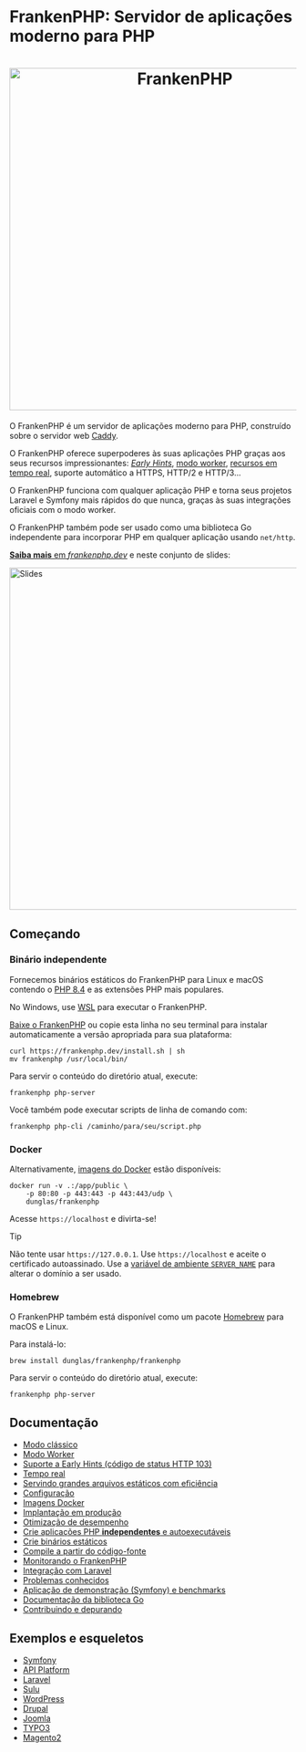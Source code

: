 <!--
[//]: # Copyright (c) 2022-present Kévin Dunglas.

[//]: # Documentation licensed under the MIT License.
[//]: # The original work was translated from English into Brazilian Portuguese.
[//]: # https://github.com/php/frankenphp/blob/main/LICENSE

source_url: https://github.com/php/frankenphp/blob/main/README.md
revision: f224ffaecee67912ea6ec494a89d41550bcadf1a
status: review
-->

# FrankenPHP: Servidor de aplicações moderno para PHP

<h1 align="center"><a href="https://frankenphp.dev/pt-br"><img src="frankenphp.png" alt="FrankenPHP" width="600"></a></h1>

O FrankenPHP é um servidor de aplicações moderno para PHP, construído sobre o
servidor web [Caddy](https://caddyserver.com/).

O FrankenPHP oferece superpoderes às suas aplicações PHP graças aos seus
recursos impressionantes: [_Early Hints_](early-hints.md),
[modo worker](worker.md), [recursos em tempo real](mercure.md), suporte
automático a HTTPS, HTTP/2 e HTTP/3...

O FrankenPHP funciona com qualquer aplicação PHP e torna seus projetos Laravel e
Symfony mais rápidos do que nunca, graças às suas integrações oficiais com o
modo worker.

O FrankenPHP também pode ser usado como uma biblioteca Go independente para
incorporar PHP em qualquer aplicação usando `net/http`.

[**Saiba mais** em _frankenphp.dev_](https://frankenphp.dev/pt-br) e neste
conjunto de slides:

<a href="https://dunglas.dev/2022/10/frankenphp-the-modern-php-app-server-written-in-go/"><img src="https://dunglas.dev/wp-content/uploads/2022/10/frankenphp.png" alt="Slides" width="600"></a>

## Começando

### Binário independente

Fornecemos binários estáticos do FrankenPHP para Linux e macOS contendo o
[PHP 8.4](https://www.php.net/releases/8.4/pt_BR.php) e as extensões PHP mais
populares.

No Windows, use [WSL](https://learn.microsoft.com/pt-br/windows/wsl/) para
executar o FrankenPHP.

[Baixe o FrankenPHP](https://github.com/php/frankenphp/releases) ou copie esta
linha no seu terminal para instalar automaticamente a versão apropriada para sua
plataforma:

```console
curl https://frankenphp.dev/install.sh | sh
mv frankenphp /usr/local/bin/
```

Para servir o conteúdo do diretório atual, execute:

```console
frankenphp php-server
```

Você também pode executar scripts de linha de comando com:

```console
frankenphp php-cli /caminho/para/seu/script.php
```

### Docker

Alternativamente, [imagens do Docker](docker.md) estão disponíveis:

```console
docker run -v .:/app/public \
    -p 80:80 -p 443:443 -p 443:443/udp \
    dunglas/frankenphp
```

Acesse `https://localhost` e divirta-se!

> [!TIP]
>
> Não tente usar `https://127.0.0.1`.
> Use `https://localhost` e aceite o certificado autoassinado.
> Use a
> [variável de ambiente `SERVER_NAME`](config.md#variaveis-de-ambiente)
> para alterar o domínio a ser usado.

### Homebrew

O FrankenPHP também está disponível como um pacote [Homebrew](https://brew.sh)
para macOS e Linux.

Para instalá-lo:

```console
brew install dunglas/frankenphp/frankenphp
```

Para servir o conteúdo do diretório atual, execute:

```console
frankenphp php-server
```

## Documentação

- [Modo clássico](classic.md)
- [Modo Worker](worker.md)
- [Suporte a Early Hints (código de status HTTP 103)](early-hints.md)
- [Tempo real](mercure.md)
- [Servindo grandes arquivos estáticos com eficiência](x-sendfile.md)
- [Configuração](config.md)
- [Imagens Docker](docker.md)
- [Implantação em produção](production.md)
- [Otimização de desempenho](performance.md)
- [Crie aplicações PHP **independentes** e autoexecutáveis](embed.md)
- [Crie binários estáticos](static.md)
- [Compile a partir do código-fonte](compile.md)
- [Monitorando o FrankenPHP](metrics.md)
- [Integração com Laravel](laravel.md)
- [Problemas conhecidos](known-issues.md)
- [Aplicação de demonstração (Symfony) e benchmarks](https://github.com/dunglas/frankenphp-demo)
- [Documentação da biblioteca Go](https://pkg.go.dev/github.com/dunglas/frankenphp)
- [Contribuindo e depurando](CONTRIBUTING.md)

## Exemplos e esqueletos

- [Symfony](https://github.com/dunglas/symfony-docker)
- [API Platform](https://api-platform.com/docs/symfony)
- [Laravel](laravel.md)
- [Sulu](https://sulu.io/blog/running-sulu-with-frankenphp)
- [WordPress](https://github.com/StephenMiracle/frankenwp)
- [Drupal](https://github.com/dunglas/frankenphp-drupal)
- [Joomla](https://github.com/alexandreelise/frankenphp-joomla)
- [TYPO3](https://github.com/ochorocho/franken-typo3)
- [Magento2](https://github.com/ekino/frankenphp-magento2)

